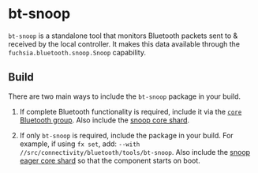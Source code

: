 # bt-snoop

`bt-snoop` is a standalone tool that monitors Bluetooth packets sent to & received by the
local controller. It makes this data available through the `fuchsia.bluetooth.snoop.Snoop`
capability.

## Build

There are two main ways to include the `bt-snoop` package in your build.

1. If complete Bluetooth functionality is required, include it via the
[`core` Bluetooth group](//src/connectivity/bluetooth/BUILD.gn). Also include the
[snoop core shard](//src/connectivity/bluetooth/tools/bt-snoop/meta/bt-snoop.core_shard.cml).

2. If only `bt-snoop` is required, include the package in your build. For example, if using
`fx set`, add:
`--with //src/connectivity/bluetooth/tools/bt-snoop`.
Also include the [snoop eager core shard](//src/connectivity/bluetooth/tools/bt-snoop/meta/bt-snoop-eager.core_shard.cml)
so that the component starts on boot.
